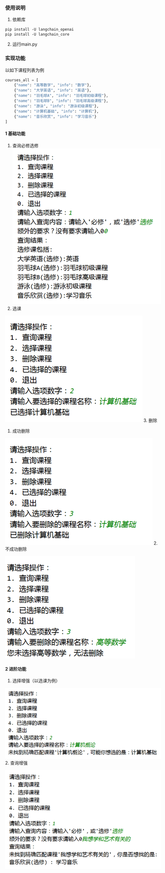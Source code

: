 ### 使用说明

1. 依赖库
```shell
pip install -U langchain_openai
pip install -U langchain_core
```
2. 运行main.py

### 实现功能

以如下课程列表为例
```python
courses_all = [
    {"name": "高等数学", "info": "数学"},
    {"name": "大学英语", "info": "英语"},
    {"name": "羽毛球A", "info": "羽毛球初级课程"},
    {"name": "羽毛球B", "info": "羽毛球高级课程"},
    {"name": "游泳", "info": "游泳初级课程"},
    {"name": "计算机基础", "info": "计算机"},
    {"name": "音乐欣赏", "info": "学习音乐"}
]
```
#### 1 基础功能
1. 查询必修选修
![img_3.png](img%2Fimg_3.png)
2. 选课

![img.png](img%2Fimg.png)
3. 删除
   1. 成功删除
   
   ![img_1.png](img%2Fimg_1.png)
   2. 不成功删除 
   
   ![img_2.png](img%2Fimg_2.png)

#### 2 进阶功能
1. 选择增强（以选课为例）

![img_4.png](img%2Fimg_4.png)
2. 查询增强

![img_5.png](img%2Fimg_5.png)